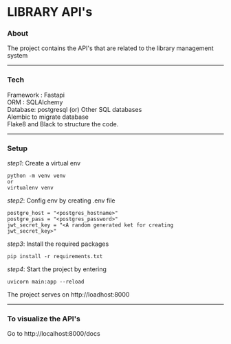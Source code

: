 # LIBRARY API's

### About

The project contains the API's that are related to the library management system 
<hr/>

### Tech

Framework : Fastapi <br/>
ORM : SQLAlchemy <br/>
Database: postgresql (or) Other SQL databases <br/>
Alembic to migrate database <br/>
Flake8 and Black to structure the code. <br/>
<hr/>

### Setup
_step1_: Create a virtual env

    python -m venv venv 
    or 
    virtualenv venv

_step2_: Config env by creating .env file
    
    postgre_host = "<postgres_hostname>"
    postgre_pass = "<postgres_password>"
    jwt_secret_key = "<A random generated ket for creating jwt_secret_key>"

_step3_: Install the required packages

    pip install -r requirements.txt

_step4_: Start the project by entering

    uvicorn main:app --reload

The project serves on http://loadhost:8000
<hr/>

### To visualize the API's

Go to http://localhost:8000/docs

